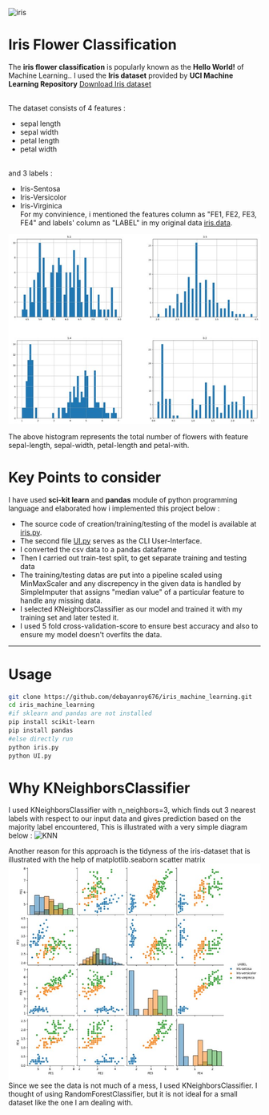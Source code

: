 ![iris](https://bouqs.com/blog/wp-content/uploads/2021/11/iris-flower-meaning-and-symbolism.jpg)
<br/>
# Iris Flower Classification
The **iris flower classification** is popularly known as the **Hello World!** of Machine Learning.. I used the **Iris dataset** provided by **UCI Machine Learning Repository** 
[Download Iris dataset](https://archive.ics.uci.edu/static/public/53/iris.zip)

<br/>The dataset consists of 4 features : 
- sepal length
- sepal width
- petal length
- petal width

<br/>and 3 labels : 
- Iris-Sentosa
- Iris-Versicolor
- Iris-Virginica
<br/>For my convinience, i mentioned the features column as "FE1, FE2, FE3, FE4" and labels' column as "LABEL" in my original data [iris.data](https://github.com/debayanroy676/iris_machine_learning/blob/master/data/iris.data).

![Dataset](https://github.com/debayanroy676/iris_machine_learning/blob/master/graphs/Featurewise%20histogram.jpg?raw=true)

The above histogram represents the total number of flowers with feature sepal-length, sepal-width, petal-length and petal-with.

# Key Points to consider
I have used **sci-kit learn** and **pandas** module of python programming language and elaborated how i implemented this project below :
- The source code of creation/training/testing of the model is available at [iris.py](https://github.com/debayanroy676/iris_machine_learning/blob/master/iris.py).
- The second file [UI.py](https://github.com/debayanroy676/iris_machine_learning/blob/master/UI.py) serves as the CLI User-Interface.
- I converted the csv data to a pandas dataframe
- Then I carried out train-test split, to get separate training and testing data
- The training/testing datas are put into a pipeline scaled using MinMaxScaler and any discrepency in the given data is handled by SimpleImputer that assigns "median value" of a particular feature to handle any missing data.
- I selected KNeighborsClassifier as our model and trained it with my training set and later tested it. 
- I used 5 fold cross-validation-score to ensure best accuracy and also to ensure my model doesn't overfits the data.
---
# Usage
```bash
git clone https://github.com/debayanroy676/iris_machine_learning.git
cd iris_machine_learning
#if sklearn and pandas are not installed
pip install scikit-learn
pip install pandas
#else directly run
python iris.py
python UI.py
```
# Why KNeighborsClassifier

I used KNeighborsClassifier with n_neighbors=3, which finds out 3 nearest labels with respect to our input data and gives prediction based on the majority label encountered,
This is illustrated with a very simple diagram below :
![KNN](https://www.ibm.com/content/dam/connectedassets-adobe-cms/worldwide-content/cdp/cf/ul/g/ef/3a/KNN.png)

Another reason for this approach is the tidyness of the iris-dataset that is illustrated with the help of matplotlib.seaborn scatter matrix </br>
![Scatter Matrix](https://github.com/debayanroy676/iris_machine_learning/blob/master/graphs/Scatter%20Plot.jpg?raw=true) </br>
Since we see the data is not much of a mess, I used KNeighborsClassifier. I thought of using RandomForestClassifier, but it is not ideal for a small dataset like the one I am dealing with.

